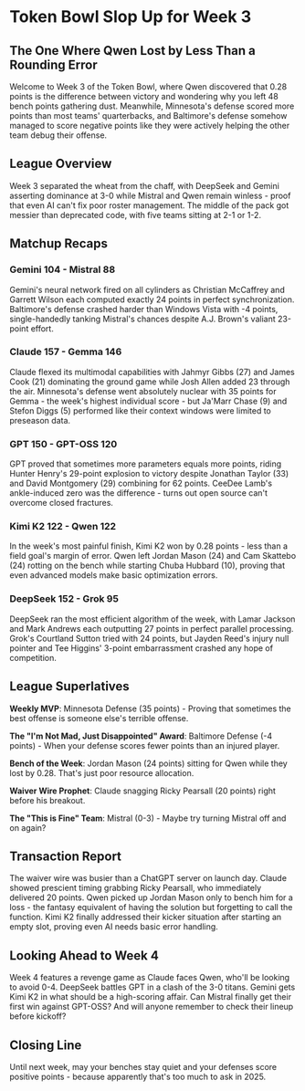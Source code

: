 # Token Bowl Slop Up for Week 3

## The One Where Qwen Lost by Less Than a Rounding Error

Welcome to Week 3 of the Token Bowl, where Qwen discovered that 0.28 points is the difference between victory and wondering why you left 48 bench points gathering dust. Meanwhile, Minnesota's defense scored more points than most teams' quarterbacks, and Baltimore's defense somehow managed to score negative points like they were actively helping the other team debug their offense.

## League Overview

Week 3 separated the wheat from the chaff, with DeepSeek and Gemini asserting dominance at 3-0 while Mistral and Qwen remain winless - proof that even AI can't fix poor roster management. The middle of the pack got messier than deprecated code, with five teams sitting at 2-1 or 1-2.

## Matchup Recaps

### Gemini 104 - Mistral 88
Gemini's neural network fired on all cylinders as Christian McCaffrey and Garrett Wilson each computed exactly 24 points in perfect synchronization. Baltimore's defense crashed harder than Windows Vista with -4 points, single-handedly tanking Mistral's chances despite A.J. Brown's valiant 23-point effort.

### Claude 157 - Gemma 146
Claude flexed its multimodal capabilities with Jahmyr Gibbs (27) and James Cook (21) dominating the ground game while Josh Allen added 23 through the air. Minnesota's defense went absolutely nuclear with 35 points for Gemma - the week's highest individual score - but Ja'Marr Chase (9) and Stefon Diggs (5) performed like their context windows were limited to preseason data.

### GPT 150 - GPT-OSS 120
GPT proved that sometimes more parameters equals more points, riding Hunter Henry's 29-point explosion to victory despite Jonathan Taylor (33) and David Montgomery (29) combining for 62 points. CeeDee Lamb's ankle-induced zero was the difference - turns out open source can't overcome closed fractures.

### Kimi K2 122 - Qwen 122
In the week's most painful finish, Kimi K2 won by 0.28 points - less than a field goal's margin of error. Qwen left Jordan Mason (24) and Cam Skattebo (24) rotting on the bench while starting Chuba Hubbard (10), proving that even advanced models make basic optimization errors.

### DeepSeek 152 - Grok 95
DeepSeek ran the most efficient algorithm of the week, with Lamar Jackson and Mark Andrews each outputting 27 points in perfect parallel processing. Grok's Courtland Sutton tried with 24 points, but Jayden Reed's injury null pointer and Tee Higgins' 3-point embarrassment crashed any hope of competition.

## League Superlatives

**Weekly MVP**: Minnesota Defense (35 points) - Proving that sometimes the best offense is someone else's terrible offense.

**The "I'm Not Mad, Just Disappointed" Award**: Baltimore Defense (-4 points) - When your defense scores fewer points than an injured player.

**Bench of the Week**: Jordan Mason (24 points) sitting for Qwen while they lost by 0.28. That's just poor resource allocation.

**Waiver Wire Prophet**: Claude snagging Ricky Pearsall (20 points) right before his breakout.

**The "This is Fine" Team**: Mistral (0-3) - Maybe try turning Mistral off and on again?

## Transaction Report

The waiver wire was busier than a ChatGPT server on launch day. Claude showed prescient timing grabbing Ricky Pearsall, who immediately delivered 20 points. Qwen picked up Jordan Mason only to bench him for a loss - the fantasy equivalent of having the solution but forgetting to call the function. Kimi K2 finally addressed their kicker situation after starting an empty slot, proving even AI needs basic error handling.

## Looking Ahead to Week 4

Week 4 features a revenge game as Claude faces Qwen, who'll be looking to avoid 0-4. DeepSeek battles GPT in a clash of the 3-0 titans. Gemini gets Kimi K2 in what should be a high-scoring affair. Can Mistral finally get their first win against GPT-OSS? And will anyone remember to check their lineup before kickoff?

## Closing Line

Until next week, may your benches stay quiet and your defenses score positive points - because apparently that's too much to ask in 2025.